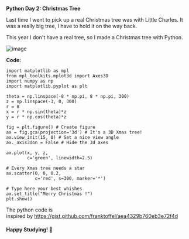 **Python Day 2: Christmas Tree**

Last time I went to pick up a real Christmas tree was with Little Charles. It was a really big tree, I have to hold it on the way back.

This year I don't have a real tree, so I made a Christmas tree with Python.

![image](http://upload-images.jianshu.io/upload_images/8699364-9ffdc2ccd77a315c.png?imageMogr2/auto-orient/strip%7CimageView2/2/w/1240)

**Code:**

```
import matplotlib as mpl
from mpl_toolkits.mplot3d import Axes3D
import numpy as np
import matplotlib.pyplot as plt

theta = np.linspace(-8 * np.pi, 8 * np.pi, 300) 
z = np.linspace(-3, 0, 300)
r = 8
x = r * np.sin(theta)*z
y = r * np.cos(theta)*z

fig = plt.figure() # Create figure
ax = fig.gca(projection='3d') # It's a 3D Xmas tree!
ax.view_init(15, 0) # Set a nice view angle
ax._axis3don = False # Hide the 3d axes

ax.plot(x, y, z,
        c='green', linewidth=2.5)

# Every Xmas tree needs a star
ax.scatter(0, 0, 0.2,
           c='red', s=300, marker='*')

# Type here your best whishes
ax.set_title("Merry Christmas !")
plt.show()
```

The python code is inspired by https://gist.github.com/franktoffel/aea4329b760eb3e72f4d

#### **Happy Studying! 🎁**
